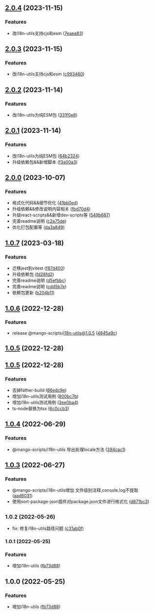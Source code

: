 ## [2.0.4](https://github.com/AlbertLin0923/mango-scripts/compare/@mango-scripts/i18n-utils@2.0.3...@mango-scripts/i18n-utils@2.0.4) (2023-11-15)


### Features

* 改i18n-utils支持cjs和esm ([7eaea83](https://github.com/AlbertLin0923/mango-scripts/commit/7eaea831d99b247c5d3591200504003d66ba9538))

## [2.0.3](https://github.com/AlbertLin0923/mango-scripts/compare/@mango-scripts/i18n-utils@2.0.2...@mango-scripts/i18n-utils@2.0.3) (2023-11-15)


### Features

* 改i18n-utils支持cjs和esm ([c993460](https://github.com/AlbertLin0923/mango-scripts/commit/c9934607d4590edd690db74e26daff169992998a))

## [2.0.2](https://github.com/AlbertLin0923/mango-scripts/compare/@mango-scripts/i18n-utils@2.0.1...@mango-scripts/i18n-utils@2.0.2) (2023-11-14)


### Features

* 改i18n-utils为纯ESM包 ([331f0e8](https://github.com/AlbertLin0923/mango-scripts/commit/331f0e88d4e01d1c3b9e565d4b20b2f62adc719b))

## [2.0.1](https://github.com/AlbertLin0923/mango-scripts/compare/@mango-scripts/i18n-utils@2.0.0...@mango-scripts/i18n-utils@2.0.1) (2023-11-14)


### Features

* 改i18n-utils为纯ESM包 ([64b2324](https://github.com/AlbertLin0923/mango-scripts/commit/64b2324e07fa0cdee7f2079b8fed01c168cf7894))
* 升级依赖包&&新增脚本 ([f3a00a3](https://github.com/AlbertLin0923/mango-scripts/commit/f3a00a3504b36d95aff0efeabbecad4c08e778c5))

## [2.0.0](https://github.com/AlbertLin0923/mango-scripts/compare/@mango-scripts/i18n-utils@1.0.7...@mango-scripts/i18n-utils@2.0.0) (2023-10-07)


### Features

* 格式化代码&&细节优化 ([41bb0ed](https://github.com/AlbertLin0923/mango-scripts/commit/41bb0ede7c15b029cd7cfd508f0c191505a02920))
* 升级依赖&&修改说明内容相关 ([fbd70d4](https://github.com/AlbertLin0923/mango-scripts/commit/fbd70d44c00e1670131d83bd4d72e779a9f5a81f))
* 升级react-scripts&&新增dev-scripts等 ([549b687](https://github.com/AlbertLin0923/mango-scripts/commit/549b687cff4c02bc808b4928a382c395c2767e01))
* 完善readme说明 ([c2a75de](https://github.com/AlbertLin0923/mango-scripts/commit/c2a75dec532a8e95024bca4af0f1f844ba6b81f8))
* 优化打包配置等 ([da3a849](https://github.com/AlbertLin0923/mango-scripts/commit/da3a84947ff00d22729e22e6bfe6da8f9a122eb7))

## [1.0.7](https://github.com/AlbertLin0923/mango-scripts/compare/@mango-scripts/i18n-utils@1.0.6...@mango-scripts/i18n-utils@1.0.7) (2023-03-18)

### Features

* 迁移jest到vitest ([f87d400](https://github.com/AlbertLin0923/mango-scripts/commit/f87d40039f972736ca2e6fbc3889b41397c2586d))
* 升级依赖包 ([fd28fd2](https://github.com/AlbertLin0923/mango-scripts/commit/fd28fd26d3715ab019869f0e552240c1d20bf2b8))
* 完善readme说明 ([d5efbbc](https://github.com/AlbertLin0923/mango-scripts/commit/d5efbbc38cdb98427edd4a2323d79ac80ac0331a))
* 完善readme说明 ([cdd5b7e](https://github.com/AlbertLin0923/mango-scripts/commit/cdd5b7ea2fa1adad5b1bd7ae240fa4f0a56835d7))
* 依赖包更新 ([b204b11](https://github.com/AlbertLin0923/mango-scripts/commit/b204b11597b8d92e2388bf14d1785016c2b2d74b))

## [1.0.6](https://github.com/AlbertLin0923/mango-scripts/compare/@mango-scripts/i18n-utils@1.0.5...@mango-scripts/i18n-utils@1.0.6) (2022-12-28)

### Features

* release @mango-scripts/i18n-utils@1.0.5 ([4845a9c](https://github.com/AlbertLin0923/mango-scripts/commit/4845a9c51fa6bc74468b166b5237c79d355185c2))

## [1.0.5](https://github.com/AlbertLin0923/mango-scripts/compare/@mango-scripts/i18n-utils@1.0.5...@mango-scripts/i18n-utils@1.0.5) (2022-12-28)

## [1.0.5](https://github.com/AlbertLin0923/mango-scripts/compare/@mango-scripts/i18n-utils@1.0.4...@mango-scripts/i18n-utils@1.0.5) (2022-12-28)

### Features

* 去掉father-build ([66edc9e](https://github.com/AlbertLin0923/mango-scripts/commit/66edc9e2f1680cab023d5d3f4c6ccf9b670f1ad8))
* 增加i18n-utils测试用例 ([800bc7b](https://github.com/AlbertLin0923/mango-scripts/commit/800bc7b2aa3ba0405552de2830f1c738df757a95))
* 增加i18n-utils测试用例 ([3ee0ba4](https://github.com/AlbertLin0923/mango-scripts/commit/3ee0ba4ffa4879abdc8f82e6ed60f8626f64e6b9))
* ts-node替换为tsx ([6c0ccb3](https://github.com/AlbertLin0923/mango-scripts/commit/6c0ccb3929bc8d8dcc0ecca96c60e69faa3caf2d))

## [1.0.4](https://github.com/AlbertLin0923/mango-scripts/compare/@mango-scripts/i18n-utils@1.0.3...@mango-scripts/i18n-utils@1.0.4) (2022-06-29)

### Features

* @mango-scripts/i18n-utils 导出处理locale方法 ([394cac1](https://github.com/AlbertLin0923/mango-scripts/commit/394cac13a15087bc12627646a5e0f2606dfa1ba5))

## [1.0.3](https://github.com/AlbertLin0923/mango-scripts/compare/@mango-scripts/i18n-utils@1.0.2...@mango-scripts/i18n-utils@1.0.3) (2022-06-27)

### Features

* @mango-scripts/i18n-utils增加 文件级别注释,console.log不提取 ([aad6031](https://github.com/AlbertLin0923/mango-scripts/commit/aad6031bc470d54bb3ba314f644f34cc36629d82))
* 使用sort-package-json插件对package.json文件进行格式化 ([d871bc3](https://github.com/AlbertLin0923/mango-scripts/commit/d871bc3f77eac29a7551f6ffcea2906989853378))

## <small>1.0.2 (2022-05-26)</small>

* fix: 修复i18n-utils路径问题 ([c31ab0f](https://github.com/AlbertLin0923/mango-scripts/commit/c31ab0f))

### 1.0.1 (2022-05-25)

### Features

* 增加i18n-utils ([fb73d88](https://github.com/AlbertLin0923/mango-scripts/commit/fb73d88530a147b40e18ef1f1ce09beaf6f1ab9a))

## 1.0.0 (2022-05-25)

### Features

* 增加i18n-utils ([fb73d88](https://github.com/AlbertLin0923/mango-scripts/commit/fb73d88530a147b40e18ef1f1ce09beaf6f1ab9a))
